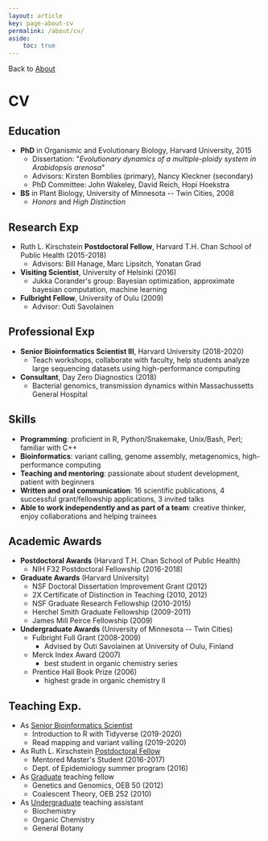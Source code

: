 ```yaml
---
layout: article
key: page-about-cv
permalink: /about/cv/
aside:
    toc: true
---
```


Back to [About](/about/)

# CV 

## Education
- **PhD** in Organismic and Evolutionary Biology, Harvard University, 2015
    - Dissertation: "*Evolutionary dynamics of a multiple-ploidy system in Arabidopsis arenosa*"
    - Advisors: Kirsten Bomblies (primary), Nancy Kleckner (secondary)
    - PhD Committee: John Wakeley, David Reich, Hopi Hoekstra
- **BS** in Plant Biology, University of Minnesota -- Twin Cities, 2008
    - *Honors* and *High Distinction*

## Research Exp
- Ruth L. Kirschstein **Postdoctoral Fellow**, Harvard T.H. Chan School of Public Health (2015-2018)
    - Advisors: Bill Hanage, Marc Lipsitch, Yonatan Grad
- **Visiting Scientist**, University of Helsinki (2016)
    - Jukka Corander's group: Bayesian optimization, approximate bayesian computation, machine learning
- **Fulbright Fellow**, University of Oulu (2009)
    - Advisor: Outi Savolainen

## Professional Exp
- **Senior Bioinformatics Scientist III**, Harvard University (2018-2020)
    - Teach workshops, collaborate with faculty, help students analyze large sequencing datasets using high-performance computing
- **Consultant**, Day Zero Diagnostics (2018)
    - Bacterial genomics, transmission dynamics within Massachussetts General Hospital


## Skills
- **Programming**: proficient in R, Python/Snakemake, Unix/Bash, Perl; familiar with C++
- **Bioinformatics**: variant calling, genome assembly, metagenomics, high-performance computing 
- **Teaching and mentoring**: passionate about student development, patient with beginners
- **Written and oral communication**: 16 scientific publications, 4 successful grant/fellowship applications, 3 invited talks
- **Able to work independently and as part of a team**: creative thinker, enjoy collaborations and helping trainees

## Academic Awards
- **Postdoctoral Awards** (Harvard T.H. Chan School of Public Health)
    - NIH F32 Postdoctoral Fellowship (2016-2018)
- **Graduate Awards** (Harvard University)
    - NSF Doctoral Dissertation Improvement Grant (2012)
    - 2X Certificate of Distinction in Teaching (2010, 2012)
    - NSF Graduate Research Fellowship (2010-2015)
    - Herchel Smith Graduate Fellowship (2009-2011)
    - James Mill Peirce Fellowship (2009)
- **Undergraduate Awards** (University of Minnesota -- Twin Cities)
    - Fulbright Full Grant (2008-2009)
        - Advised by Outi Savolainen at University of Oulu, Finland
    - Merck Index Award (2007)
        - best student in organic chemistry series
    - Prentice Hall Book Prize (2006)
        - highest grade in organic chemistry II

## Teaching Exp.
- As [Senior Bioinformatics Scientist](#professional-exp)
    - Introduction to R with Tidyverse (2019-2020)
    - Read mapping and variant valling (2019-2020)
- As Ruth L. Kirschstein [Postdoctoral Fellow](#academic-exp)
    - Mentored Master's Student (2016-2017)
    - Dept. of Epidemiology summer program (2016)
- As [Graduate](#education) teaching fellow
    - Genetics and Genomics, OEB 50 (2012)
    - Coalescent Theory, OEB 252 (2010)
- As [Undergraduate](#education) teaching assistant
    - Biochemistry
    - Organic Chemistry
    - General Botany
